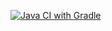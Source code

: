 [![Java CI with Gradle](https://github.com/KirillZakharoV24/Dz2AqaApi2/actions/workflows/main.yml/badge.svg)](https://github.com/KirillZakharoV24/Dz2AqaApi2/actions/workflows/main.yml)
